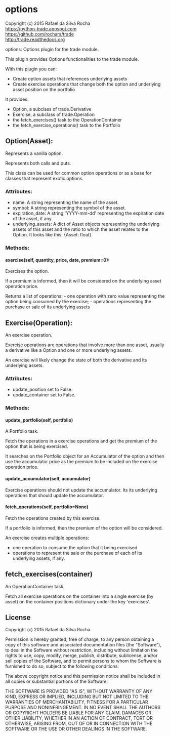 # options
Copyright (c) 2015 Rafael da Silva Rocha  
https://python-trade.appspot.com  
https://github.com/rochars/trade  
http://trade.readthedocs.org

options: Options plugin for the trade module.

This plugin provides Options functionalities to the trade module.

With this plugin you can:
- Create option assets that references underlying assets
- Create exercise operations that change both the option and underlying
  asset position on the portfolio

It provides:
- Option, a subclass of trade.Derivative
- Exercise, a subclass of trade.Operation
- the fetch_exercises() task to the OperationContainer
- the fetch_exercise_operations() task to the Portfolio


## Option(Asset):
Represents a vanilla option.

Represents both calls and puts.

This class can be used for common option operations or as a base
for classes that represent exotic options.

### Attributes:
+ name: A string representing the name of the asset.
+ symbol: A string representing the symbol of the asset.
+ expiration_date: A string 'YYYY-mm-dd' representing the expiration date of the asset, if any.
+ underlying_assets: A dict of Asset objects representing the underlying assets of this asset and the ratio to which the asset relates to the Option. It looks like this: {Asset: float}

### Methods:

#### exercise(self, quantity, price, date, premium=0):
Exercises the option.

If a premium is informed, then it will be considered on the
underlying asset operation price.

Returns a list of operations:
    - one operation with zero value representing the option
      being consumed by the exercise;
    - operations representing the purchase or sale of its
      underlying assets



## Exercise(Operation):
An exercise operation.

Exercise operations are operations that involve more than one
asset, usually a derivative like a Option and one or more underlying assets.

An exercise will likely change the state of both the derivative and its
underlying assets.

### Attributes:
+ update_position set to False.
+ update_container set to False.

### Methods:

#### update_portfolio(self, portfolio)
A Portfolio task.

Fetch the operations in a exercise operations and  get the premium
of the option that is being exercised.

It searches on the Portfolio object for an Accumulator of the option
and then use the accumulator price as the premium to be included
on the exercise operation price.

#### update_accumulator(self, accumulator)
Exercise operations should not update the accumulator.
Its its underlying operations that should update the
accumulator.

#### fetch_operations(self, portfolio=None)
Fetch the operations created by this exercise.

If a portfolio is informed, then the premium of the option
will be considered.

An exercise creates multiple operations:
- one operation to consume the option that it being exercised
- operations to represent the sale or the purchase of each of its underlying assets, if any.


## fetch_exercises(container)
An OperationContainer task.

Fetch all exercise operations on the container into a single
exercise (by asset) on the container positions dictionary under
the key 'exercises'.


## License
Copyright (c) 2015 Rafael da Silva Rocha

Permission is hereby granted, free of charge, to any person obtaining a copy
of this software and associated documentation files (the "Software"), to deal
in the Software without restriction, including without limitation the rights
to use, copy, modify, merge, publish, distribute, sublicense, and/or sell
copies of the Software, and to permit persons to whom the Software is
furnished to do so, subject to the following conditions:

The above copyright notice and this permission notice shall be included in
all copies or substantial portions of the Software.

THE SOFTWARE IS PROVIDED "AS IS", WITHOUT WARRANTY OF ANY KIND, EXPRESS OR
IMPLIED, INCLUDING BUT NOT LIMITED TO THE WARRANTIES OF MERCHANTABILITY,
FITNESS FOR A PARTICULAR PURPOSE AND NONINFRINGEMENT. IN NO EVENT SHALL THE
AUTHORS OR COPYRIGHT HOLDERS BE LIABLE FOR ANY CLAIM, DAMAGES OR OTHER
LIABILITY, WHETHER IN AN ACTION OF CONTRACT, TORT OR OTHERWISE, ARISING FROM,
OUT OF OR IN CONNECTION WITH THE SOFTWARE OR THE USE OR OTHER DEALINGS IN
THE SOFTWARE.
